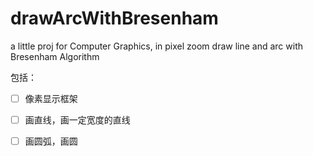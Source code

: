 # drawArcWithBresenham
a little proj for Computer Graphics, in pixel zoom draw line and arc with Bresenham Algorithm

包括：

- [ ] 像素显示框架

- [ ] 画直线，画一定宽度的直线

- [ ] 画圆弧，画圆



